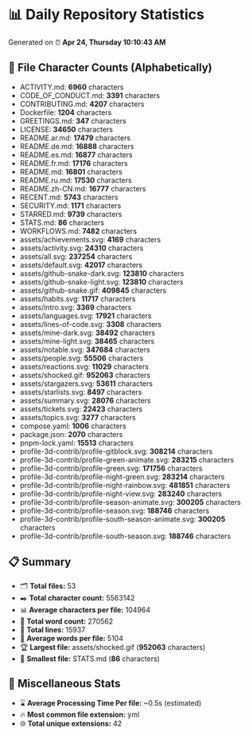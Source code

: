 # 📊 Daily Repository Statistics
Generated on ⏰ **Apr 24, Thursday 10:10:43 AM**

## 📂 File Character Counts (Alphabetically)
- ACTIVITY.md: **6960** characters
- CODE_OF_CONDUCT.md: **3391** characters
- CONTRIBUTING.md: **4207** characters
- Dockerfile: **1204** characters
- GREETINGS.md: **347** characters
- LICENSE: **34650** characters
- README.ar.md: **17479** characters
- README.de.md: **16888** characters
- README.es.md: **16877** characters
- README.fr.md: **17176** characters
- README.md: **16801** characters
- README.ru.md: **17530** characters
- README.zh-CN.md: **16777** characters
- RECENT.md: **5743** characters
- SECURITY.md: **1171** characters
- STARRED.md: **9739** characters
- STATS.md: **86** characters
- WORKFLOWS.md: **7482** characters
- assets/achievements.svg: **4169** characters
- assets/activity.svg: **24310** characters
- assets/all.svg: **237254** characters
- assets/default.svg: **42017** characters
- assets/github-snake-dark.svg: **123810** characters
- assets/github-snake-light.svg: **123810** characters
- assets/github-snake.gif: **409845** characters
- assets/habits.svg: **11717** characters
- assets/intro.svg: **3369** characters
- assets/languages.svg: **17921** characters
- assets/lines-of-code.svg: **3308** characters
- assets/mine-dark.svg: **38492** characters
- assets/mine-light.svg: **38465** characters
- assets/notable.svg: **347684** characters
- assets/people.svg: **55506** characters
- assets/reactions.svg: **11029** characters
- assets/shocked.gif: **952063** characters
- assets/stargazers.svg: **53611** characters
- assets/starlists.svg: **8497** characters
- assets/summary.svg: **28076** characters
- assets/tickets.svg: **22423** characters
- assets/topics.svg: **3277** characters
- compose.yaml: **1006** characters
- package.json: **2070** characters
- pnpm-lock.yaml: **15513** characters
- profile-3d-contrib/profile-gitblock.svg: **308214** characters
- profile-3d-contrib/profile-green-animate.svg: **283215** characters
- profile-3d-contrib/profile-green.svg: **171756** characters
- profile-3d-contrib/profile-night-green.svg: **283214** characters
- profile-3d-contrib/profile-night-rainbow.svg: **481851** characters
- profile-3d-contrib/profile-night-view.svg: **283240** characters
- profile-3d-contrib/profile-season-animate.svg: **300205** characters
- profile-3d-contrib/profile-season.svg: **188746** characters
- profile-3d-contrib/profile-south-season-animate.svg: **300205** characters
- profile-3d-contrib/profile-south-season.svg: **188746** characters

## 📋 Summary
- 🗂️ **Total files:** 53
- ✒️ **Total character count:** 5563142
- 📊 **Average characters per file:** 104964
- 📝 **Total word count:** 270562
- 🧾 **Total lines:** 15937
- 📐 **Average words per file:** 5104
- 🏆 **Largest file:** assets/shocked.gif (**952063** characters)
- 🥉 **Smallest file:** STATS.md (**86** characters)

## 🌟 Miscellaneous Stats
- ⌛ **Average Processing Time Per file:** ~0.5s (estimated)
- 🔥 **Most common file extension:** yml
- 🌐 **Total unique extensions:** 42
